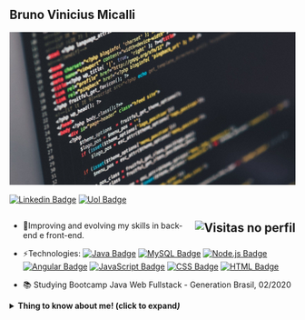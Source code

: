 ## Bruno Vinicius Micalli
![Bem-vindo](/img.jpg?raw=true)

[![Linkedin Badge](https://img.shields.io/badge/-BrunoMicalli-blue?style=flat-square&logo=Linkedin&logoColor=white&link=https://www.linkedin.com/in/brunomicalli/)](https://www.linkedin.com/in/brunomicalli/)
[![Uol Badge](https://img.shields.io/badge/-bruno.micalli@uol.com.br-c14438?style=flat-square&logo=Mail.Ru&logoColor=white&link=mailto:bruno.micalli@uol.com.br)](mailto:bruno.micalli@uol.com.br)
<h2>
<img align="right" src="https://gpvc.arturio.dev/Micalli" alt="Visitas no perfil">
</h2>

- 🌱Improving and evolving my skills in back-end e front-end.

- ⚡Technologies: [![Java Badge](https://img.shields.io/badge/-Java-yellowgreen?style=flat-square&logo=Java&logoColor=white&link=#)](#) [![MySQL Badge](https://img.shields.io/badge/-MySQL-yellowgreen?style=flat-square&logo=MySQL&logoColor=white&link=#)](#) [![Node.js Badge](https://img.shields.io/badge/-Node.js-yellowgreen?style=flat-square&logo=Node.js&logoColor=white&link=#)](#) [![Angular Badge](https://img.shields.io/badge/-AngularJS-yellowgreen?style=flat-square&logo=AngularJS&logoColor=white&link=#)](#) [![JavaScript Badge](https://img.shields.io/badge/-JavaScript-yellowgreen?style=flat-square&logo=JavaScript&logoColor=white&link=#)](#) [![CSS Badge](https://img.shields.io/badge/-CSS-yellowgreen?style=flat-square&logo=CSS3&logoColor=white&link=#)](#) [![HTML Badge](https://img.shields.io/badge/-HTML-yellowgreen?style=flat-square&logo=HTML5&logoColor=white&link=#)](#) 


- 📚 Studying Bootcamp Java Web Fullstack - Generation Brasil, 02/2020

<details>
 <summary> <b> Thing to know about me! <!b> (click to expand<i/>) </summary>
  
  ![Bruno Micalli GitHub stats](https://github-readme-stats.vercel.app/api?username=Micalli&show_icons=true&theme=merko)
  
  [![Top Langs](https://github-readme-stats.vercel.app/api/top-langs/?username=Micalli&layout=compact)](https://github.com/anuraghazra/github-readme-stats)
  <br>
  
  </details>

 
